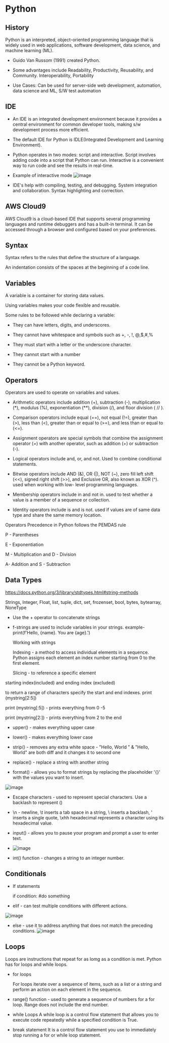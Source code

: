 # Python 

## History


Python is an interpreted, object-oriented programming language that is widely used in web applications, software development, data science, and machine learning (ML). 


- Guido Van Russom (1991) created Python.

- Some advantages include Readability, Productivity, Reusability, and Community. Interoperability, Portability

- Use Cases: Can be used for server-side web development, automation, data science and ML, S/W test automation

## IDE

- An IDE is an integrated development environment because it provides a central environment for common developer tools, making s/w development process more efficient.
  
- The default IDE for Python is IDLE(Integrated Development and Learning Environment).
  
-  Python operates in two modes: script and interactive. Script involves adding code into a script that Python can run. Interactive is a convenient way to run code and see the results in real-time.

- Example of interactive mode ![image](https://github.com/chandanab12/AWS-Cloud-Inst./assets/54497878/dd3878d6-d5a9-4a7f-a7a8-1f168faf6100)


-  IDE's help with compiling, testing, and debugging. System integration and collaboration. Syntax highlighting and correction.

## AWS Cloud9

AWS Cloud9 is a cloud-based IDE that supports several programming languages and runtime debuggers and has a built-in terminal. It can be accessed through a browser and configured based on your preferences. 

## Syntax 

Syntax refers to the rules that define the structure of a language. 

An indentation consists of the spaces at the beginning of a code line. 

## Variables 

A variable is a container for storing data values. 

Using variables makes your code flexible and reusable. 

Some rules to be followed while declaring a variable:

- They can have letters, digits, and underscores.

- They cannot have whitespace and symbols such as +, -, !, @,$,#,%

- They must start with a letter or the underscore character.

- They cannot start with a number

- They cannot be a Python keyword.

## Operators

Operators are used to operate on variables and values. 

- Arithmetic operators include addition (+), subtraction (-), multiplication (*), modulus (%), exponentiation (**), division (/), and floor division ( // ).

- Comparison operators include equal (==), not equal (!=), greater than (>), less than (<), greater than or equal to (>=), and less than or equal to (<=).

- Assignment operators are special symbols that combine the assignment operator (=) with another operator, such as addition (+) or subtraction (-).

- Logical operators include and, or, and not. Used to combine conditional statements.

- Bitwise operators include AND (&), OR (|), NOT (~), zero fill left shift (<<), signed right shift (>>), and Exclusive OR, also known as XOR (^). used when working with low- level programming languages.

- Membership operators include in and not in. used to test whether a value is a member of a sequence or collection.

- Identity operators include is and is not. used if values are of same data type and share the same memory location.

Operators Precedence in Python follows the PEMDAS rule 

P - Parentheses

E - Exponentiation

M - Multiplication and D - Division 

A- Addition and S - Subtraction 


## Data Types

https://docs.python.org/3/library/stdtypes.html#string-methods


Strings, Integer, Float, list, tuple, dict, set, frozenset, bool, bytes, bytearray, NoneType

- Use the + operator to concatenate strings

- f-strings are used to include variables in your strings.
  example- print(f'Hello, {name}. You are {age}.')

  Working with strings

  Indexing - a method to access individual elements in a sequence. Python assigns each element an index number starting from 0 to the first element.

  Slicing - to reference a specific element
  
starting index(included) and ending index (excluded) 

  to return a range of characters specify the start and end indexes.
  print (mystring[2:5])

  print (mystring[:5]) - prints everything from 0 -5

  print (mystring[2:]) - prints everything from 2 to the end


- upper() - makes everything upper case

- lower() - makes everything lower case

- strip() - removes any extra white space      - "Hello, World " & "Hello, World" are both diff and it changes it to second one

- replace() - replace a string with another string

- format() - allows you to format strings by replacing the placeholder '{}' with the values you want to insert. 

![image](https://github.com/chandanab12/AWS-Cloud-Inst./assets/54497878/9b632545-ef60-4feb-8f71-18a010a04055)


- Escape characters - used to represent special characters. Use a backlash to represent (\)

- \n - newline, \t inserts a tab space in a string, \\ inserts a backlash, \' inserts a single quote, \xhh hexadecimal represents a character using its hexadecimal value.

- input() - allows you to pause your program and prompt a user to enter text.

- ![image](httop[pps://github.com/chandanab12/AWS-Cloud-Inst./assets/54497878/d31b752a-6a8e-4d69-8bec-35539fbdd221)

- int() function - changes a string to an integer number.

## Conditionals

- If statements

  if condition:
    #do something

- elif - can test multiple conditions with different actions. 

![image](https://github.com/chandanab12/AWS-Cloud-Inst./assets/54497878/231c5b66-1a33-409d-b02b-6724ee667d3e)

- else - use it to address anything that does not match the preceding conditions. 
![image](https://github.com/chandanab12/AWS-Cloud-Inst./assets/54497878/ebeb88e7-a66f-4872-b9cd-6c60c2209793)

## Loops 

Loops are instructions that repeat for as lomg as a condition is met. Python has for loops and while loops. 

- for loops

  For loops iterate over a sequence of items, such as a list or a string and perform an action on each element in the sequence.

- range() function - used to generate a sequence of numbers for a for loop. Range does not include the end number.

- while Loops
  A while loop is a control flow statement that allows you to execute code repeatedly while a specified condition is True.

- break statement
  It is a control flow statement you use to immediately stop running a for or while loop statement. 
  
